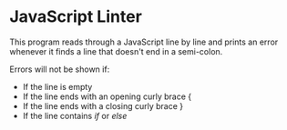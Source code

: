 # JavaScript Linter
This program reads through a JavaScript line by line and prints an error whenever it finds a line that doesn't end in a semi-colon.

Errors will not be shown if:
* If the line is empty
* If the line ends with an opening curly brace {
* If the line ends with a closing curly brace }
* If the line contains _if_ or _else_